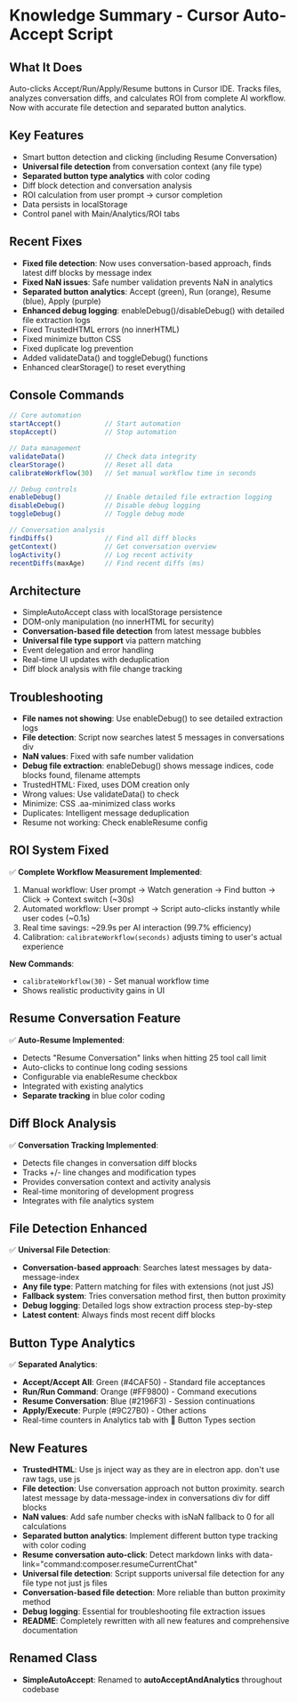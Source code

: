 # Knowledge Summary - Cursor Auto-Accept Script

## What It Does
Auto-clicks Accept/Run/Apply/Resume buttons in Cursor IDE. Tracks files, analyzes conversation diffs, and calculates ROI from complete AI workflow. Now with accurate file detection and separated button analytics.

## Key Features
- Smart button detection and clicking (including Resume Conversation)
- **Universal file detection** from conversation context (any file type)
- **Separated button type analytics** with color coding
- Diff block detection and conversation analysis
- ROI calculation from user prompt → cursor completion
- Data persists in localStorage
- Control panel with Main/Analytics/ROI tabs

## Recent Fixes
- **Fixed file detection**: Now uses conversation-based approach, finds latest diff blocks by message index
- **Fixed NaN issues**: Safe number validation prevents NaN in analytics
- **Separated button analytics**: Accept (green), Run (orange), Resume (blue), Apply (purple)
- **Enhanced debug logging**: enableDebug()/disableDebug() with detailed file extraction logs
- Fixed TrustedHTML errors (no innerHTML)
- Fixed minimize button CSS
- Fixed duplicate log prevention
- Added validateData() and toggleDebug() functions
- Enhanced clearStorage() to reset everything

## Console Commands
```javascript
// Core automation
startAccept()           // Start automation
stopAccept()            // Stop automation  

// Data management
validateData()          // Check data integrity
clearStorage()          // Reset all data
calibrateWorkflow(30)   // Set manual workflow time in seconds

// Debug controls
enableDebug()           // Enable detailed file extraction logging
disableDebug()          // Disable debug logging
toggleDebug()           // Toggle debug mode

// Conversation analysis
findDiffs()             // Find all diff blocks
getContext()            // Get conversation overview
logActivity()           // Log recent activity
recentDiffs(maxAge)     // Find recent diffs (ms)
```

## Architecture
- SimpleAutoAccept class with localStorage persistence
- DOM-only manipulation (no innerHTML for security)
- **Conversation-based file detection** from latest message bubbles
- **Universal file type support** via pattern matching
- Event delegation and error handling
- Real-time UI updates with deduplication
- Diff block analysis with file change tracking

## Troubleshooting
- **File names not showing**: Use enableDebug() to see detailed extraction logs
- **File detection**: Script now searches latest 5 messages in conversations div
- **NaN values**: Fixed with safe number validation 
- **Debug file extraction**: enableDebug() shows message indices, code blocks found, filename attempts
- TrustedHTML: Fixed, uses DOM creation only
- Wrong values: Use validateData() to check
- Minimize: CSS .aa-minimized class works
- Duplicates: Intelligent message deduplication
- Resume not working: Check enableResume config

## ROI System Fixed
✅ **Complete Workflow Measurement Implemented**:
1. Manual workflow: User prompt → Watch generation → Find button → Click → Context switch (~30s)
2. Automated workflow: User prompt → Script auto-clicks instantly while user codes (~0.1s)
3. Real time savings: ~29.9s per AI interaction (99.7% efficiency)
4. Calibration: `calibrateWorkflow(seconds)` adjusts timing to user's actual experience

**New Commands**:
- `calibrateWorkflow(30)` - Set manual workflow time
- Shows realistic productivity gains in UI

## Resume Conversation Feature
✅ **Auto-Resume Implemented**:
- Detects "Resume Conversation" links when hitting 25 tool call limit
- Auto-clicks to continue long coding sessions
- Configurable via enableResume checkbox
- Integrated with existing analytics
- **Separate tracking** in blue color coding

## Diff Block Analysis 
✅ **Conversation Tracking Implemented**:
- Detects file changes in conversation diff blocks
- Tracks +/- line changes and modification types
- Provides conversation context and activity analysis
- Real-time monitoring of development progress
- Integrates with file analytics system

## File Detection Enhanced
✅ **Universal File Detection**:
- **Conversation-based approach**: Searches latest messages by data-message-index
- **Any file type**: Pattern matching for files with extensions (not just JS)
- **Fallback system**: Tries conversation method first, then button proximity
- **Debug logging**: Detailed logs show extraction process step-by-step
- **Latest content**: Always finds most recent diff blocks

## Button Type Analytics
✅ **Separated Analytics**:
- **Accept/Accept All**: Green (#4CAF50) - Standard file acceptances
- **Run/Run Command**: Orange (#FF9800) - Command executions  
- **Resume Conversation**: Blue (#2196F3) - Session continuations
- **Apply/Execute**: Purple (#9C27B0) - Other actions
- Real-time counters in Analytics tab with 🎯 Button Types section

## New Features
- **TrustedHTML**: Use js inject way as they are in electron app. don't use raw tags, use js
- **File detection**: Use conversation approach not button proximity. search latest message by data-message-index in conversations div for diff blocks
- **NaN values**: Add safe number checks with isNaN fallback to 0 for all calculations
- **Separated button analytics**: Implement different button type tracking with color coding
- **Resume conversation auto-click**: Detect markdown links with data-link="command:composer.resumeCurrentChat"
- **Universal file detection**: Script supports universal file detection for any file type not just js files
- **Conversation-based file detection**: More reliable than button proximity method
- **Debug logging**: Essential for troubleshooting file extraction issues
- **README**: Completely rewritten with all new features and comprehensive documentation

## Renamed Class
- **SimpleAutoAccept**: Renamed to **autoAcceptAndAnalytics** throughout codebase
 